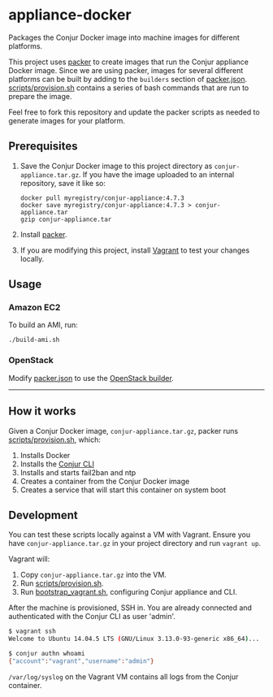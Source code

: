 # appliance-docker

Packages the Conjur Docker image into machine images for different platforms.

This project uses [packer](https://www.packer.io/) to create images that run
the Conjur appliance Docker image. Since we are using packer, images for several different
platforms can be built by adding to the `builders` section of [packer.json](packer.json).
[scripts/provision.sh](scripts/provision.sh) contains a series of bash commands that are
run to prepare the image.

Feel free to fork this repository and update the packer scripts
as needed to generate images for your platform.

## Prerequisites

1. Save the Conjur Docker image to this project directory as `conjur-appliance.tar.gz`. If you have the image uploaded to an internal repository, save it like so:

    ```
    docker pull myregistry/conjur-appliance:4.7.3
    docker save myregistry/conjur-appliance:4.7.3 > conjur-appliance.tar
    gzip conjur-appliance.tar
    ```
2. Install [packer](https://www.packer.io/).
3. If you are modifying this project, install [Vagrant](https://www.vagrantup.com/) to test your changes locally.

## Usage

### Amazon EC2

To build an AMI, run:

```
./build-ami.sh
```

### OpenStack

Modify [packer.json](packer.json) to use the
[OpenStack builder](https://www.packer.io/docs/builders/openstack.html).

---

## How it works

Given a Conjur Docker image, `conjur-appliance.tar.gz`, packer runs
[scripts/provision.sh](scripts/provision.sh), which:

1. Installs Docker
2. Installs the [Conjur CLI](https://developer.conjur.net/cli)
3. Installs and starts fail2ban and ntp
4. Creates a container from the Conjur Docker image
5. Creates a service that will start this container on system boot

## Development

You can test these scripts locally against a VM with Vagrant. Ensure you have
`conjur-appliance.tar.gz` in your project directory and run `vagrant up`.

Vagrant will:

1. Copy `conjur-appliance.tar.gz` into the VM.
2. Run [scripts/provision.sh](scripts/provision.sh).
3. Run [bootstrap_vagrant.sh](bootstrap_vagrant.sh), configuring Conjur appliance and CLI.

After the machine is provisioned, SSH in.
You are already connected and authenticated with the Conjur CLI as user 'admin'.

```sh
$ vagrant ssh
Welcome to Ubuntu 14.04.5 LTS (GNU/Linux 3.13.0-93-generic x86_64)...

$ conjur authn whoami
{"account":"vagrant","username":"admin"}
```

`/var/log/syslog` on the Vagrant VM contains all logs from the Conjur container.

